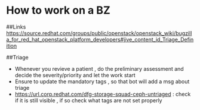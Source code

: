 # How to work on a BZ


##Links
https://source.redhat.com/groups/public/openstack/openstack_wiki/bugzilla_for_red_hat_openstack_platform_developers#jive_content_id_Triage_Definition


##Triage
   - Whenever you revieve a patient , do the preliminary assessment and decide the severity/priority and let the work start
   - Ensure to update the mandatory tags , so that bot will add a msg about triage
   - https://url.corp.redhat.com/dfg-storage-squad-ceph-untriaged  : check if it is still visible , if so check what tags are not set properly

